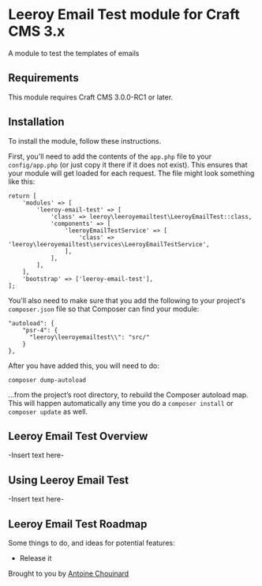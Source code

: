 # Leeroy Email Test module for Craft CMS 3.x

A module to test the templates of emails

## Requirements

This module requires Craft CMS 3.0.0-RC1 or later.

## Installation

To install the module, follow these instructions.

First, you'll need to add the contents of the `app.php` file to your `config/app.php` (or just copy it there if it does not exist). This ensures that your module will get loaded for each request. The file might look something like this:
```
return [
    'modules' => [
        'leeroy-email-test' => [
            'class' => leeroy\leeroyemailtest\LeeroyEmailTest::class,
            'components' => [
                'leeroyEmailTestService' => [
                    'class' => 'leeroy\leeroyemailtest\services\LeeroyEmailTestService',
                ],
            ],
        ],
    ],
    'bootstrap' => ['leeroy-email-test'],
];
```
You'll also need to make sure that you add the following to your project's `composer.json` file so that Composer can find your module:

    "autoload": {
        "psr-4": {
          "leeroy\leeroyemailtest\\": "src/"
        }
    },

After you have added this, you will need to do:

    composer dump-autoload
 
 …from the project’s root directory, to rebuild the Composer autoload map. This will happen automatically any time you do a `composer install` or `composer update` as well.

## Leeroy Email Test Overview

-Insert text here-

## Using Leeroy Email Test

-Insert text here-

## Leeroy Email Test Roadmap

Some things to do, and ideas for potential features:

* Release it

Brought to you by [Antoine Chouinard](https://github.com/1543132)
